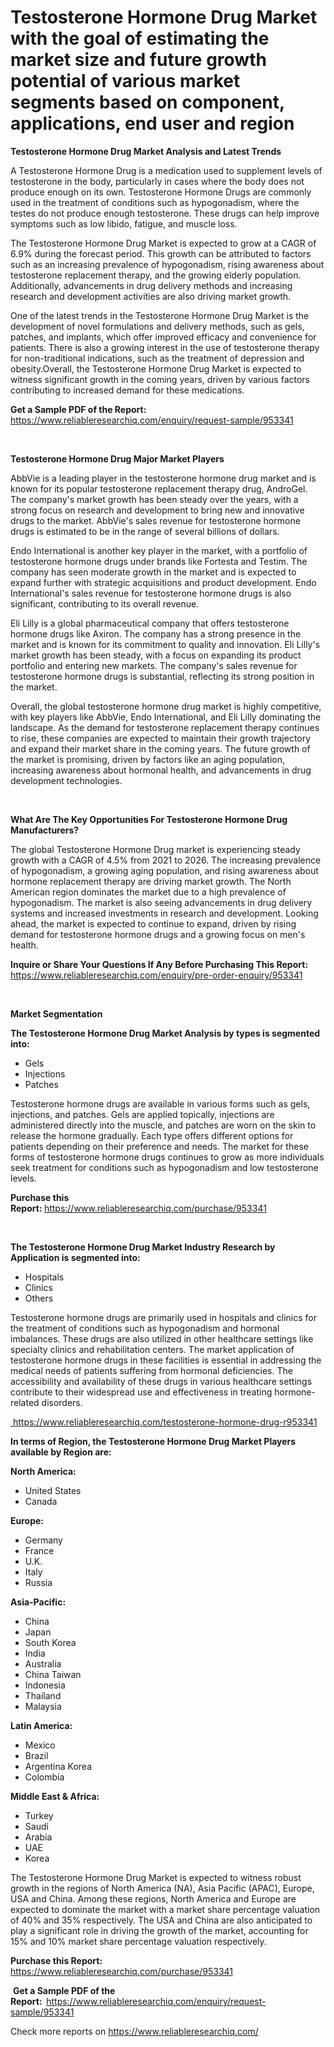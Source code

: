 <p><h1>Testosterone Hormone Drug Market with the goal of estimating the market size and future growth potential of various market segments based on component, applications, end user and region</h1></p><p><strong>Testosterone Hormone Drug Market Analysis and Latest Trends</strong></p>
<p><p>A Testosterone Hormone Drug is a medication used to supplement levels of testosterone in the body, particularly in cases where the body does not produce enough on its own. Testosterone Hormone Drugs are commonly used in the treatment of conditions such as hypogonadism, where the testes do not produce enough testosterone. These drugs can help improve symptoms such as low libido, fatigue, and muscle loss.</p><p>The Testosterone Hormone Drug Market is expected to grow at a CAGR of 6.9% during the forecast period. This growth can be attributed to factors such as an increasing prevalence of hypogonadism, rising awareness about testosterone replacement therapy, and the growing elderly population. Additionally, advancements in drug delivery methods and increasing research and development activities are also driving market growth.</p><p>One of the latest trends in the Testosterone Hormone Drug Market is the development of novel formulations and delivery methods, such as gels, patches, and implants, which offer improved efficacy and convenience for patients. There is also a growing interest in the use of testosterone therapy for non-traditional indications, such as the treatment of depression and obesity.Overall, the Testosterone Hormone Drug Market is expected to witness significant growth in the coming years, driven by various factors contributing to increased demand for these medications.</p></p>
<p><strong>Get a Sample PDF of the Report:&nbsp;</strong> <a href="https://www.reliableresearchiq.com/enquiry/request-sample/953341">https://www.reliableresearchiq.com/enquiry/request-sample/953341</a></p>
<p>&nbsp;</p>
<p><strong>Testosterone Hormone Drug Major Market Players</strong></p>
<p><p>AbbVie is a leading player in the testosterone hormone drug market and is known for its popular testosterone replacement therapy drug, AndroGel. The company's market growth has been steady over the years, with a strong focus on research and development to bring new and innovative drugs to the market. AbbVie's sales revenue for testosterone hormone drugs is estimated to be in the range of several billions of dollars.</p><p>Endo International is another key player in the market, with a portfolio of testosterone hormone drugs under brands like Fortesta and Testim. The company has seen moderate growth in the market and is expected to expand further with strategic acquisitions and product development. Endo International's sales revenue for testosterone hormone drugs is also significant, contributing to its overall revenue.</p><p>Eli Lilly is a global pharmaceutical company that offers testosterone hormone drugs like Axiron. The company has a strong presence in the market and is known for its commitment to quality and innovation. Eli Lilly's market growth has been steady, with a focus on expanding its product portfolio and entering new markets. The company's sales revenue for testosterone hormone drugs is substantial, reflecting its strong position in the market.</p><p>Overall, the global testosterone hormone drug market is highly competitive, with key players like AbbVie, Endo International, and Eli Lilly dominating the landscape. As the demand for testosterone replacement therapy continues to rise, these companies are expected to maintain their growth trajectory and expand their market share in the coming years. The future growth of the market is promising, driven by factors like an aging population, increasing awareness about hormonal health, and advancements in drug development technologies.</p></p>
<p>&nbsp;</p>
<p><strong>What Are The Key Opportunities For Testosterone Hormone Drug Manufacturers?</strong></p>
<p><p>The global Testosterone Hormone Drug market is experiencing steady growth with a CAGR of 4.5% from 2021 to 2026. The increasing prevalence of hypogonadism, a growing aging population, and rising awareness about hormone replacement therapy are driving market growth. The North American region dominates the market due to a high prevalence of hypogonadism. The market is also seeing advancements in drug delivery systems and increased investments in research and development. Looking ahead, the market is expected to continue to expand, driven by rising demand for testosterone hormone drugs and a growing focus on men's health.</p></p>
<p><strong>Inquire or Share Your Questions If Any Before Purchasing This Report:</strong> <a href="https://www.reliableresearchiq.com/enquiry/pre-order-enquiry/953341">https://www.reliableresearchiq.com/enquiry/pre-order-enquiry/953341</a></p>
<p>&nbsp;</p>
<p><strong>Market Segmentation</strong></p>
<p><strong>The Testosterone Hormone Drug Market Analysis by types is segmented into:</strong></p>
<p><ul><li>Gels</li><li>Injections</li><li>Patches</li></ul></p>
<p><p>Testosterone hormone drugs are available in various forms such as gels, injections, and patches. Gels are applied topically, injections are administered directly into the muscle, and patches are worn on the skin to release the hormone gradually. Each type offers different options for patients depending on their preference and needs. The market for these forms of testosterone hormone drugs continues to grow as more individuals seek treatment for conditions such as hypogonadism and low testosterone levels.</p></p>
<p><strong>Purchase this Report:&nbsp;</strong><a href="https://www.reliableresearchiq.com/purchase/953341">https://www.reliableresearchiq.com/purchase/953341</a></p>
<p>&nbsp;</p>
<p><strong>The Testosterone Hormone Drug Market Industry Research by Application is segmented into:</strong></p>
<p><ul><li>Hospitals</li><li>Clinics</li><li>Others</li></ul></p>
<p><p>Testosterone hormone drugs are primarily used in hospitals and clinics for the treatment of conditions such as hypogonadism and hormonal imbalances. These drugs are also utilized in other healthcare settings like specialty clinics and rehabilitation centers. The market application of testosterone hormone drugs in these facilities is essential in addressing the medical needs of patients suffering from hormonal deficiencies. The accessibility and availability of these drugs in various healthcare settings contribute to their widespread use and effectiveness in treating hormone-related disorders.</p></p>
<p><a href="https://www.reliableresearchiq.com/testosterone-hormone-drug-r953341">&nbsp;https://www.reliableresearchiq.com/testosterone-hormone-drug-r953341</a></p>
<p><strong>In terms of Region, the Testosterone Hormone Drug Market Players available by Region are:</strong></p>
<p>
    <p> <strong> North America: </strong>
        <ul>
            <li>United States</li>
            <li>Canada</li>
        </ul>
        </p> 
    <p> <strong> Europe: </strong>
        <ul>
            <li>Germany</li>
            <li>France</li>
            <li>U.K.</li>
            <li>Italy</li>
            <li>Russia</li>
        </ul>
        </p> 
    <p> <strong> Asia-Pacific: </strong>
        <ul>
            <li>China</li>
            <li>Japan</li>
            <li>South Korea</li>
            <li>India</li>
            <li>Australia</li>
            <li>China Taiwan</li>
            <li>Indonesia</li>
            <li>Thailand</li>
            <li>Malaysia</li>
        </ul>
        </p> 
    <p> <strong> Latin America: </strong>
        <ul>
            <li>Mexico</li>
            <li>Brazil</li>
            <li>Argentina Korea</li>
            <li>Colombia</li>
        </ul>
        </p> 
    <p> <strong> Middle East & Africa: </strong>
        <ul>
            <li>Turkey</li>
            <li>Saudi</li>
            <li>Arabia</li>
            <li>UAE</li>
            <li>Korea</li>
        </ul>
    </p>
    </p>
<p><p>The Testosterone Hormone Drug Market is expected to witness robust growth in the regions of North America (NA), Asia Pacific (APAC), Europe, USA and China. Among these regions, North America and Europe are expected to dominate the market with a market share percentage valuation of 40% and 35% respectively. The USA and China are also anticipated to play a significant role in driving the growth of the market, accounting for 15% and 10% market share percentage valuation respectively.</p></p>
<p><strong>Purchase this Report: </strong><a href="https://www.reliableresearchiq.com/purchase/953341">https://www.reliableresearchiq.com/purchase/953341</a></p>
<p>&nbsp;<strong>Get a Sample PDF of the Report:&nbsp;&nbsp;</strong><a href="https://www.reliableresearchiq.com/enquiry/request-sample/953341">https://www.reliableresearchiq.com/enquiry/request-sample/953341</a></p>
<p><strong></strong></p>
<p>Check more reports on <a href="https://www.reliableresearchiq.com/">https://www.reliableresearchiq.com/</a></p>